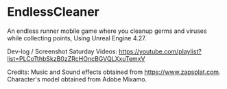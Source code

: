 # EndlessCleaner
An endless runner mobile game where you cleanup germs and viruses while collecting points, Using Unreal Engine 4.27.

Dev-log / Screenshot Saturday Videos:
https://youtube.com/playlist?list=PLCoTthbSkzB0zZRcHOncBGVQLXxuTemxV

Credits:
Music and Sound effects obtained from https://www.zapsplat.com.
Character's model obtained from Adobe Mixamo.
